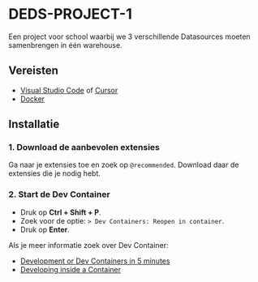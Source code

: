 # DEDS-PROJECT-1

Een project voor school waarbij we 3 verschillende Datasources moeten samenbrengen in één warehouse.

## Vereisten

- [Visual Studio Code](https://code.visualstudio.com/) of [Cursor](https://www.cursor.com/)
- [Docker](https://www.docker.com/)

## Installatie

### 1. Download de aanbevolen extensies

Ga naar je extensies toe en zoek op `@recommended`. Download daar de extensies die je nodig hebt.

### 2. Start de Dev Container

- Druk op **Ctrl + Shift + P**.
- Zoek voor de optie: `> Dev Containers: Reopen in container`.
- Druk op **Enter**.

Als je meer informatie zoek over Dev Container:

- [Development or Dev Containers in 5 minutes](https://www.youtube.com/watch?v=Un2Nw00oL2s)
- [Developing inside a Container](https://code.visualstudio.com/docs/devcontainers/containers)
